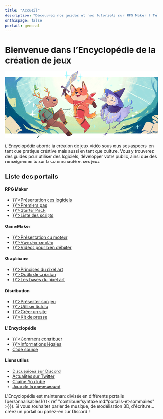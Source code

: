 ```yaml
---
title: "Accueil"
description: "Découvrez nos guides et nos tutoriels sur RPG Maker ! Téléchargez les meilleurs scripts de la communauté française. Perfectionnez votre maîtrise de RPG Maker et jouez aux dernières sorties !"
onthispage: false
portail: general
---
```


# Bienvenue dans l’Encyclopédie de la création de jeux

![Bannière d'accueil](/images/accueil/banniere.png)

L’Encyclopédie aborde la création de jeux vidéo sous tous ses aspects, en tant que pratique créative mais aussi en tant que culture. Vous y trouverez des guides pour utiliser des logiciels, développer votre public, ainsi que des renseignements sur la communauté et ses jeux.

## Liste des portails

<div id="index-flex-container">
  <section>
    <h4>RPG Maker</h4>
    <ul>
      <li><a href="{{< ref "rpgmaker.md" >}}">Présentation des logiciels</a></li>
      <li><a href="{{< ref "rpgmaker/premierspas.md" >}}">Premiers pas</a></li>
      <li><a href="{{< ref "rpgmaker/starterpack.md" >}}">Starter Pack</a></li>
      <li><a href="{{< ref "rpgmaker/scripts.md" >}}">Liste des scripts</a></li>
    </ul>
  </section>
  <section>
    <h4>GameMaker</h4>
    <ul>
      <li><a href="{{< ref "gamemaker.md" >}}">Présentation du moteur</a></li>
      <li><a href="{{< ref "gamemaker/introduction.md" >}}">Vue d'ensemble</a></li>
      <li><a href="{{< ref "gamemaker/tutoriels.md" >}}">Vidéos pour bien débuter</a></li>
    </ul>
  </section>
  <section>
    <h4>Graphisme</h4>
    <ul>
      <li><a href="{{< ref "pixelart/principes.md" >}}">Principes du pixel art</a></li>
      <li><a href="{{< ref "pixelart/outils.md" >}}">Outils de création</a></li>
      <li><a href="{{< ref "pixelart/bases.md" >}}">Les bases du pixel art</a></li>
    </ul>
  </section>
  <section>
    <h4>Distribution</h4>
    <ul>
      <li><a href="{{< ref "distribution/presentation.md" >}}">Présenter son jeu</a></li>
      <li><a href="{{< ref "distribution/itch.io.md" >}}">Utiliser itch.io</a></li>
      <li><a href="{{< ref "distribution/site.md" >}}">Créer un site</a></li>
      <li><a href="{{< ref "distribution/presskit.md" >}}">Kit de presse</a></li>
    </ul>
  </section>
  <section>
    <h4>L'Encyclopédie</h4>
    <ul>
      <li><a href="{{< ref "contribuer.md" >}}">Comment contribuer</a></li>
      <li><a href="{{< ref "disclaimer.md" >}}">Informations légales</a></li>
      <li><a class="external edit-page" href="https://github.com/rpgmakeralliance/wiki">Code source</a></li>
    </ul>
  </section>
  <section>
    <h4>Liens utiles</h4>
    <ul>
      <li><a class="external" href="https://discord.gg/RrBppaje">Discussions sur Discord</a></li>
      <li><a class="external" href="https://twitter.com/rpgalliance">Actualités sur Twitter</a></li>
      <li><a class="external" href="https://www.youtube.com/c/AurelienVideos">Chaîne YouTube</a></li>
      <li><a class="external" href="https://rpgmakeralliance.itch.io/">Jeux de la communauté</a></li>
    </ul>
  </section>
</div>

L'Encyclopédie est maintenant divisée en différents portails [personnalisables]({{< ref "contribuer/syntaxe.md#portails-et-sommaires" >}}). Si vous souhaitez parler de musique, de modélisation 3D, d'écriture... créez un portail ou parlez-en sur Discord !